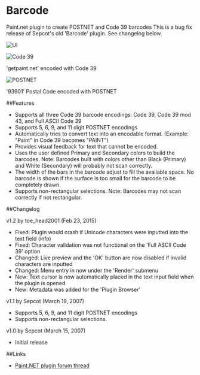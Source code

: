 # Barcode
Paint.net plugin to create POSTNET and Code 39 barcodes This is a bug fix release of Sepcot's old 'Barcode' plugin. See changelog below.
 

![UI](http://kalama.ml/gfx/barcode/ui.png)

![Code 39](http://kalama.ml/gfx/barcode/barcode-39.png)

'getpaint.net' encoded with Code 39

![POSTNET](http://kalama.ml/gfx/barcode/barcode-post.png)

'93901' Postal Code encoded with POSTNET


##Features

* Supports all three Code 39 barcode encodings: Code 39, Code 39 mod 43, and Full ASCII Code 39
* Supports 5, 6, 9, and 11 digit POSTNET encodings
* Automatically tries to convert text into an encodable format. (Example: "Paint" in Code 39 becomes "PAINT")
* Provides visual feedback for text that cannot be encoded.
* Uses the user defined Primary and Secondary colors to build the barcodes. Note: Barcodes built with colors other than Black (Primary) and White (Secondary) will probably not scan correctly.
* The width of the bars in the barcode adjust to fill the available space. No barcode is shown if the surface is too small for the barcode to be completely drawn.
* Supports non-rectangular selections. Note: Barcodes may not scan correctly if not rectangular.


##Changelog

v1.2 by toe_head2001 (Feb 23, 2015)

* Fixed: Plugin would crash if Unicode characters were inputted into the text field (info)
* Fixed: Character validation was not functional on the 'Full ASCII Code 39' option
* Changed: Live preview and the 'OK' button are now disabled if invalid characters are inputted
* Changed: Menu entry in now under the 'Render' submenu
* New: Text cursor is now automatically placed in the text input field when the plugin is opened
* New: Metadata was added for the 'Plugin Browser'

v1.1 by Sepcot (March 19, 2007)

* Supports 5, 6, 9, and 11 digit POSTNET encodings
* Supports non-rectangular selections.

v1.0 by Sepcot (March 15, 2007)

* Initial release


##Links
* [Paint.NET plugin forum thread](http://forums.getpaint.net/index.php?showtopic=31559)
